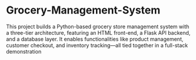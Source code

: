 # Grocery-Management-System
This project builds a Python-based grocery store management system with a three-tier architecture, featuring an HTML front-end, a Flask API backend, and a database layer. It enables functionalities like product management, customer checkout, and inventory tracking—all tied together in a full-stack demonstration
